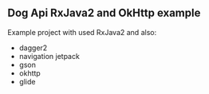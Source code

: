 ## Dog Api RxJava2 and OkHttp example

Example project with used RxJava2 and also:

- dagger2
- navigation jetpack
- gson
- okhttp
- glide
